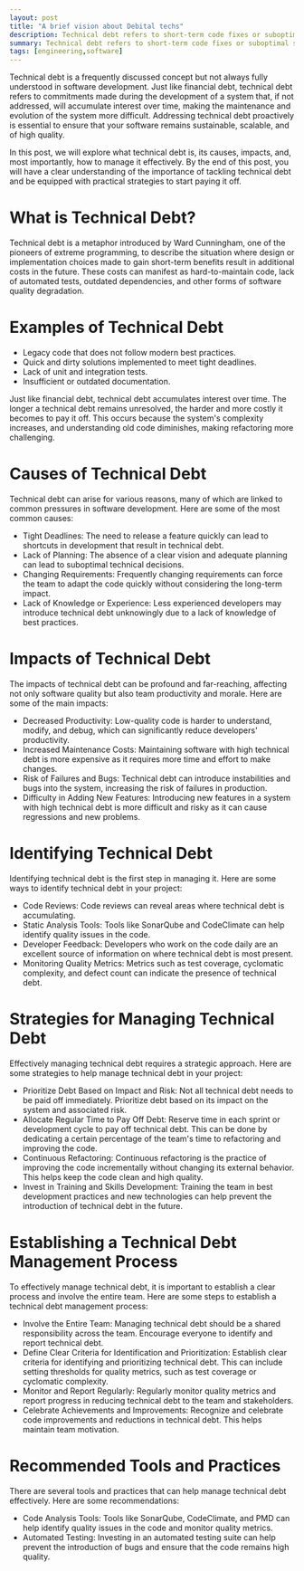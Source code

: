 ```yaml
---
layout: post
title: "A brief vision about Debital techs"
description: Technical debt refers to short-term code fixes or suboptimal solutions that create future costs and maintenance challenges. Proactively managing it ensures software remains sustainable, scalable, and high-quality.
summary: Technical debt refers to short-term code fixes or suboptimal solutions that create future costs and maintenance challenges. Proactively managing it ensures software remains sustainable, scalable, and high-quality.
tags: [engineering,software]
---
```


Technical debt is a frequently discussed concept but not always fully understood in software development. Just like financial debt, technical debt refers to commitments made during the development of a system that, if not addressed, will accumulate interest over time, making the maintenance and evolution of the system more difficult. Addressing technical debt proactively is essential to ensure that your software remains sustainable, scalable, and of high quality.

In this post, we will explore what technical debt is, its causes, impacts, and, most importantly, how to manage it effectively. By the end of this post, you will have a clear understanding of the importance of tackling technical debt and be equipped with practical strategies to start paying it off.

# What is Technical Debt?

Technical debt is a metaphor introduced by Ward Cunningham, one of the pioneers of extreme programming, to describe the situation where design or implementation choices made to gain short-term benefits result in additional costs in the future. These costs can manifest as hard-to-maintain code, lack of automated tests, outdated dependencies, and other forms of software quality degradation.

# Examples of Technical Debt

* Legacy code that does not follow modern best practices.
* Quick and dirty solutions implemented to meet tight deadlines.
* Lack of unit and integration tests.
* Insufficient or outdated documentation.

Just like financial debt, technical debt accumulates interest over time. The longer a technical debt remains unresolved, the harder and more costly it becomes to pay it off. This occurs because the system's complexity increases, and understanding old code diminishes, making refactoring more challenging.

# Causes of Technical Debt

Technical debt can arise for various reasons, many of which are linked to common pressures in software development. Here are some of the most common causes:

* Tight Deadlines: The need to release a feature quickly can lead to shortcuts in development that result in technical debt.
* Lack of Planning: The absence of a clear vision and adequate planning can lead to suboptimal technical decisions.
* Changing Requirements: Frequently changing requirements can force the team to adapt the code quickly without considering the long-term impact.
* Lack of Knowledge or Experience: Less experienced developers may introduce technical debt unknowingly due to a lack of knowledge of best practices.

# Impacts of Technical Debt

The impacts of technical debt can be profound and far-reaching, affecting not only software quality but also team productivity and morale. Here are some of the main impacts:

* Decreased Productivity: Low-quality code is harder to understand, modify, and debug, which can significantly reduce developers' productivity.
* Increased Maintenance Costs: Maintaining software with high technical debt is more expensive as it requires more time and effort to make changes.
* Risk of Failures and Bugs: Technical debt can introduce instabilities and bugs into the system, increasing the risk of failures in production.
* Difficulty in Adding New Features: Introducing new features in a system with high technical debt is more difficult and risky as it can cause regressions and new problems.

# Identifying Technical Debt

Identifying technical debt is the first step in managing it. Here are some ways to identify technical debt in your project:

* Code Reviews: Code reviews can reveal areas where technical debt is accumulating.
* Static Analysis Tools: Tools like SonarQube and CodeClimate can help identify quality issues in the code.
* Developer Feedback: Developers who work on the code daily are an excellent source of information on where technical debt is most present.
* Monitoring Quality Metrics: Metrics such as test coverage, cyclomatic complexity, and defect count can indicate the presence of technical debt.

# Strategies for Managing Technical Debt

Effectively managing technical debt requires a strategic approach. Here are some strategies to help manage technical debt in your project:

* Prioritize Debt Based on Impact and Risk: Not all technical debt needs to be paid off immediately. Prioritize debt based on its impact on the system and associated risk.
* Allocate Regular Time to Pay Off Debt: Reserve time in each sprint or development cycle to pay off technical debt. This can be done by dedicating a certain percentage of the team's time to refactoring and improving the code.
* Continuous Refactoring: Continuous refactoring is the practice of improving the code incrementally without changing its external behavior. This helps keep the code clean and high quality.
* Invest in Training and Skills Development: Training the team in best development practices and new technologies can help prevent the introduction of technical debt in the future.

# Establishing a Technical Debt Management Process

To effectively manage technical debt, it is important to establish a clear process and involve the entire team. Here are some steps to establish a technical debt management process:

* Involve the Entire Team: Managing technical debt should be a shared responsibility across the team. Encourage everyone to identify and report technical debt.
* Define Clear Criteria for Identification and Prioritization: Establish clear criteria for identifying and prioritizing technical debt. This can include setting thresholds for quality metrics, such as test coverage or cyclomatic complexity.
* Monitor and Report Regularly: Regularly monitor quality metrics and report progress in reducing technical debt to the team and stakeholders.
* Celebrate Achievements and Improvements: Recognize and celebrate code improvements and reductions in technical debt. This helps maintain team motivation.

# Recommended Tools and Practices

There are several tools and practices that can help manage technical debt effectively. Here are some recommendations:

* Code Analysis Tools: Tools like SonarQube, CodeClimate, and PMD can help identify quality issues in the code and monitor quality metrics.
* Automated Testing: Investing in an automated testing suite can help prevent the introduction of bugs and ensure that the code remains high quality.
